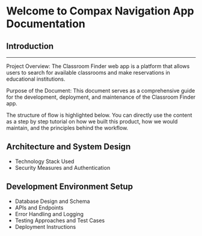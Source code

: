 # Welcome to Compax Navigation App Documentation

## Introduction

---------------------------------------------------------------------------------------------------------------------------------------------------------------------------

Project Overview: The Classroom Finder web app is a platform that allows users to search for available classrooms and make reservations in educational institutions.

Purpose of the Document: This document serves as a comprehensive guide for the development, deployment, and maintenance of the Classroom Finder app.

The structure of flow is highlighted below. You can directly use the content as a step by step tutorial on how we built this product, how we would maintain, and the principles behind the workflow.

## Architecture and System Design

- Technology Stack Used
- Security Measures and Authentication

## Development Environment Setup

- Database Design and Schema
- APIs and Endpoints
- Error Handling and Logging
- Testing Approaches and Test Cases
- Deployment Instructions

